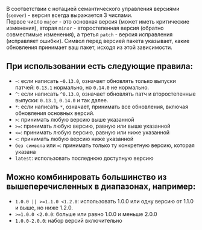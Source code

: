 В соответствии с нотацией семантического управления версиями (`semver`) - версия всегда выражается 3 числами.  
Первое число `major` - это основная версия (может иметь критические изменения), вторая `minor` - второстепенная версия (обратно совместимые изменения), а третья `patch` - версия исправления (исправляет ошибки).
Символ перед версией пакета указывает, какие обновления принимает ваш пакет, исходя из этой зависимости.

## При использовании есть следующие правила:

- `~`: если написать `~0.13.0`, означает обновлять только выпуски патчей: `0.13.1` нормально, но `0.14.0` не нормально.
- `^`: если написать `^0.13.0`, означает обновлять патч и второстепенные выпуски: `0.13.1`, `0.14.0` и так далее.
- `*`: если написать `*`, означает, принимать все обновления, включая обновления основных версий.
- `>`: принимать любую версию выше указанной
- `>=`: принимать любую версию, равную или выше указанной
- `<=`: принимать любую версию, равную или ниже указанной
- `<`: принимать любую версию ниже указанной
- `без символа` или `=`: принимать только ту конкретную версию, которая указана
- `latest`: использовать последнюю доступную версию

## Можно комбинировать большинство из вышеперечисленных в диапазонах, например:  
- `1.0.0 || >=1.1.0 <1.2.0`: использовать 1.0.0 или одну версию от 1.1.0 и выше, но ниже 1.2.0.
- `>=1.0.0 <2.0.0`: больше или равно 1.0.0 и меньше 2.0.0
- `1.0.0-2.0.0`: набор версий включительно
